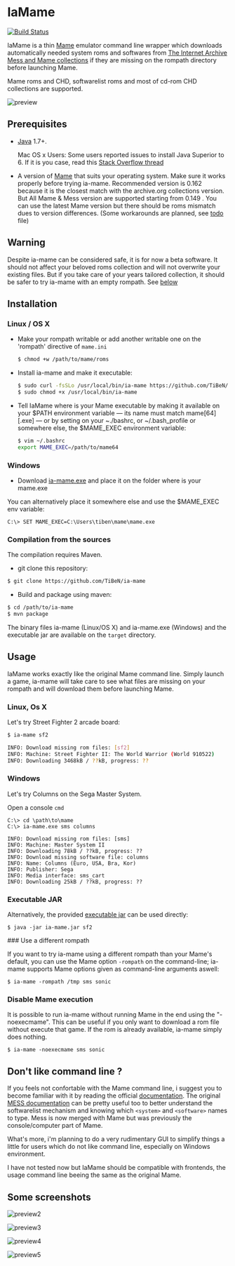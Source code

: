 IaMame
======

[![Build
Status](https://travis-ci.org/TiBeN/ia-mame.svg?branch=master)](https://travis-ci.org/TiBeN/ia-mame)

IaMame is a thin [Mame](http://mamedev.org/) emulator command line wrapper 
which downloads automatically needed system roms and softwares from 
[The Internet 
Archive Mess and Mame collections](https://archive.org/details/messmame) 
if they are missing on the rompath directory before launching Mame.

Mame roms and CHD, softwarelist roms and most of cd-rom CHD collections are
supported.

![preview](./doc/screenshot.png)

Prerequisites
-------------

- [Java](https://www.java.com/fr/download/) 1.7+. 

  Mac OS x Users: Some users reported issues to install Java Superior to 6. 
  If it is you case, read this [Stack Overflow 
thread](http://stackoverflow.com/questions/12757558/installed-java-7-on-mac-os-x-but-terminal-is-still-using-version-6)

- A version of [Mame](http://mamedev.org/release.php) that suits your 
  operating system. Make sure it works properly before trying ia-mame.
  Recommended version is 0.162 because it is the closest match with the 
  archive.org collections version. But All Mame & Mess version are 
  supported starting from 0.149 . You can use the latest Mame version
  but there should be roms mismatch dues to version differences.
  (Some workarounds are planned, see [todo](TODO.md) file)

Warning
-------

Despite ia-mame can be considered safe, it is for now a beta software.
It should not affect your beloved roms collection and will not overwrite
your existing files. But if you take care of your years tailored
collection, it should be safer to try ia-mame with an empty rompath. See
[below](https://github.com/TiBeN/ia-mame#use-a-different-rompath)

Installation
------------

### Linux / OS X

- Make your rompath writable or add another writable one on the 'rompath' 
  directive of `mame.ini`

  ```bash 
  $ chmod +w /path/to/mame/roms
  ```

- Install ia-mame and make it executable: 

  ```bash 
  $ sudo curl -fsSLo /usr/local/bin/ia-mame https://github.com/TiBeN/ia-mame/releases/download/0.8/ia-mame
  $ sudo chmod +x /usr/local/bin/ia-mame
  ```

- Tell IaMame where is your Mame executable by making it available on your 
  $PATH environment variable — its name must match mame[64][.exe] — or by 
  setting on your ~./bashrc, or ~/.bash\_profile or somewhere else, 
  the $MAME_EXEC environment variable:

  ```bash
  $ vim ~/.bashrc
  export MAME_EXEC=/path/to/mame64
  ```

### Windows

- Download
  [ia-mame.exe](https://github.com/TiBeN/ia-mame/releases/download/0.8/ia-mame.exe) and place it on the folder where is your mame.exe

You can alternatively place it somewhere else and use the $MAME\_EXEC env
variable:

```batch
C:\> SET MAME_EXEC=C:\Users\tiben\mame\mame.exe
```

### Compilation from the sources

The compilation requires Maven.

- git clone this repository:

```bash
$ git clone https://github.com/TiBeN/ia-mame
```

- Build and package using maven:

```bash
$ cd /path/to/ia-mame
$ mvn package
```

The binary files ia-mame (Linux/OS X) and ia-mame.exe (Windows) and the
executable jar are available on the `target` directory.

Usage
-----

IaMame works exactly like the original Mame command line. Simply launch a
game, ia-mame will take care to see what files are missing on your rompath
and will download them before launching Mame.

### Linux, Os X

Let's try Street Fighter 2 arcade board:

```bash
$ ia-mame sf2

INFO: Download missing rom files: [sf2]
INFO: Machine: Street Fighter II: The World Warrior (World 910522)
INFO: Downloading 3468kB / ??kB, progress: ??
```

### Windows 

Let's try Columns on the Sega Master System.

Open a console `cmd`

```batch
C:\> cd \path\to\mame
C:\> ia-mame.exe sms columns

INFO: Download missing rom files: [sms]
INFO: Machine: Master System II
INFO: Downloading 78kB / ??kB, progress: ??
INFO: Download missing software file: columns
INFO: Name: Columns (Euro, USA, Bra, Kor)
INFO: Publisher: Sega
INFO: Media interface: sms_cart
INFO: Downloading 25kB / ??kB, progress: ??
```

### Executable JAR

Alternatively, the provided 
[executable
jar](https://github.com/TiBeN/ia-mame/releases/download/0.8/ia-mame.jar) 
can be used directly:

```
$ java -jar ia-mame.jar sf2
```

### Use a different rompath

If you want to try ia-mame using a different rompath than your Mame's default,
you can use the Mame option `-rompath` on the command-line; ia-mame supports 
Mame options given as command-line arguments aswell:

```
$ ia-mame -rompath /tmp sms sonic
```

### Disable Mame execution

It is possible to run ia-mame without running Mame in the end using the 
"-noexecmame". This can be
useful if you only want to download a rom file without execute that game.
If the rom is already available, ia-mame simply does nothing.

```
$ ia-mame -noexecmame sms sonic
```

Don't like command line ?
-------------------------

If you feels not confortable with the Mame command line, i suggest you to
become familiar with it by reading the official 
[documentation](http://docs.mamedev.org/). The original [MESS
documentation](http://www.mess.org/mess/howto) can be pretty useful too to 
better understand the softwarelist mechanism and knowing which `<system>` 
and `<software>` names to type. Mess is now merged with Mame but was 
previously the console/computer part of Mame. 

What's more, i'm planning to do a very rudimentary GUI to simplify things a
little for users which do not like command line, especially on Windows
environment.

I have not tested now but IaMame should be compatible with frontends, the
usage command line beeing the same as the original Mame.

Some screenshots
----------------

![preview2](./doc/screenshot2.png)

![preview3](./doc/screenshot3.png)

![preview4](./doc/screenshot4.png)

![preview5](./doc/screenshot5.png)
